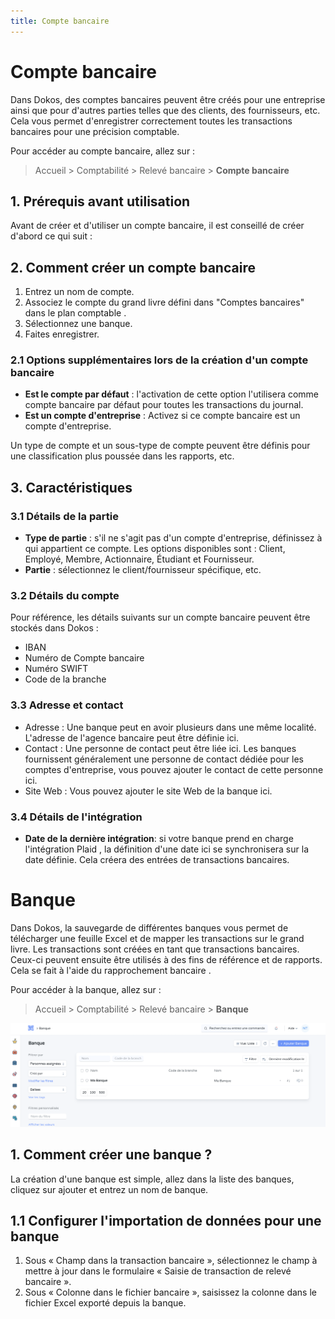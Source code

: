```yaml
---
title: Compte bancaire
---
```


# Compte bancaire

Dans Dokos, des comptes bancaires peuvent être créés pour une entreprise ainsi que pour d'autres parties telles que des clients, des fournisseurs, etc. Cela vous permet d'enregistrer correctement toutes les transactions bancaires pour une précision comptable.

Pour accéder au compte bancaire, allez sur :

> Accueil > Comptabilité > Relevé bancaire > **Compte bancaire**

## 1. Prérequis avant utilisation

Avant de créer et d'utiliser un compte bancaire, il est conseillé de créer d'abord ce qui suit :


## 2. Comment créer un compte bancaire

1. Entrez un nom de compte.
2. Associez le compte du grand livre défini dans "Comptes bancaires" dans le plan comptable .
3. Sélectionnez une banque.
4. Faites enregistrer.

### 2.1 Options supplémentaires lors de la création d'un compte bancaire

- **Est le compte par défaut** : l'activation de cette option l'utilisera comme compte bancaire par défaut pour toutes les transactions du journal.
- **Est un compte d'entreprise** : Activez si ce compte bancaire est un compte d'entreprise.

Un type de compte et un sous-type de compte peuvent être définis pour une classification plus poussée dans les rapports, etc.

## 3. Caractéristiques

### 3.1 Détails de la partie

- **Type de partie** : s'il ne s'agit pas d'un compte d'entreprise, définissez à qui appartient ce compte. Les options disponibles sont : Client, Employé, Membre, Actionnaire, Étudiant et Fournisseur.
- **Partie** : sélectionnez le client/fournisseur spécifique, etc.

### 3.2 Détails du compte

Pour référence, les détails suivants sur un compte bancaire peuvent être stockés dans Dokos :

- IBAN
- Numéro de Compte bancaire
- Numéro SWIFT
- Code de la branche

### 3.3 Adresse et contact

- Adresse : Une banque peut en avoir plusieurs dans une même localité. L'adresse de l'agence bancaire peut être définie ici.
- Contact : Une personne de contact peut être liée ici. Les banques fournissent généralement une personne de contact dédiée pour les comptes d'entreprise, vous pouvez ajouter le contact de cette personne ici.
- Site Web : Vous pouvez ajouter le site Web de la banque ici.

### 3.4 Détails de l'intégration

- **Date de la dernière intégration**: si votre banque prend en charge l'intégration Plaid , la définition d'une date ici se synchronisera sur la date définie. Cela créera des entrées de transactions bancaires.


# Banque

Dans Dokos, la sauvegarde de différentes banques vous permet de télécharger une feuille Excel et de mapper les transactions sur le grand livre. Les transactions sont créées en tant que transactions bancaires. Ceux-ci peuvent ensuite être utilisés à des fins de référence et de rapports. Cela se fait à l'aide du rapprochement bancaire .

Pour accéder à la banque, allez sur :

> Accueil > Comptabilité > Relevé bancaire > **Banque**

![banque.png](/content/comptabilite/banque.png)

## 1. Comment créer une banque ?

La création d'une banque est simple, allez dans la liste des banques, cliquez sur ajouter et entrez un nom de banque.

## 1.1 Configurer l'importation de données pour une banque

1. Sous « Champ dans la transaction bancaire », sélectionnez le champ à mettre à jour dans le formulaire « Saisie de transaction de relevé bancaire ».
2. Sous « Colonne dans le fichier bancaire », saisissez la colonne dans le fichier Excel exporté depuis la banque.